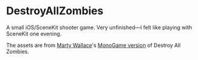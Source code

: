 # DestroyAllZombies

A small iOS/SceneKit shooter game. Very unfinished—I felt like playing with SceneKit one evening.

The assets are from [Marty Wallace][Marty]'s [MonoGame version][DAZ] of Destroy All Zombies.

[Marty]: http://martywallace.com/
[DAZ]: https://github.com/MartyWallace/DAZ
